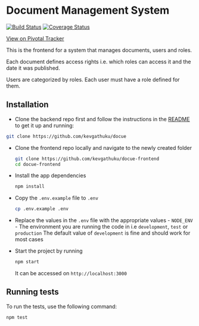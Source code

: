 # Document Management System

[![Build Status](https://travis-ci.org/kevgathuku/docue-frontend.svg?branch=develop)](https://travis-ci.org/kevgathuku/docue-frontend)    [![Coverage Status](https://coveralls.io/repos/github/kevgathuku/docue-frontend/badge.svg?branch=develop)](https://coveralls.io/github/kevgathuku/docue-frontend?branch=develop)

[View on Pivotal Tracker](https://www.pivotaltracker.com/n/projects/1515788)

This is the frontend for a system that manages documents, users and roles.

Each document defines access rights i.e. which roles can access it and the date it was published.

Users are categorized by roles. Each user must have a role defined for them.

## Installation

- Clone the backend repo first and follow the instructions in the [README](https://github.com/kevgathuku/docue/blob/develop/README.md) to get it up and running:

```sh
git clone https://github.com/kevgathuku/docue
```

- Clone the frontend repo locally and navigate to the newly created folder

    ```bash
    git clone https://github.com/kevgathuku/docue-frontend
    cd docue-frontend
    ```

- Install the app dependencies

  ```bash
  npm install
  ```

- Copy the `.env.example` file to `.env`

   ```bash
   cp .env.example .env
   ```

- Replace the values in the `.env` file with the appropriate values
       - `NODE_ENV` - The environment you are running the code in i.e `development`, `test` or `production`
           The default value of `development` is fine and should work for most cases

- Start the project by running

  ```bash
  npm start
  ```

  It can be accessed on `http://localhost:3000`

## Running tests

To run the tests, use the following command:

```bash
npm test
```
